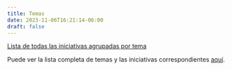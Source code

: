 ```yaml
---
title: Temas
date: 2023-11-06T16:21:14-06:00
draft: false
---
```


[Lista de todas las iniciativas agrupadas por tema](/temas)

<!--more-->

Puede ver la lista completa de temas y las iniciativas correspondientes [aquí](/temas).

